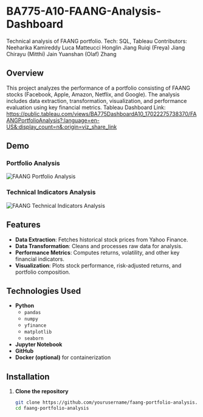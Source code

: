 # BA775-A10-FAANG-Analysis-Dashboard
Technical analysis of FAANG portfolio. Tech: SQL, Tableau
Contributors: 
Neeharika Kamireddy
Luca Matteucci
Honglin Jiang
Ruiqi (Freya) Jiang
Chirayu (Mitthi) Jain
Yuanshan (Olaf) Zhang

## Overview
This project analyzes the performance of a portfolio consisting of FAANG stocks (Facebook, Apple, Amazon, Netflix, and Google). The analysis includes data extraction, transformation, visualization, and performance evaluation using key financial metrics.
Tableau Dashboard Link: https://public.tableau.com/views/BA775DashboardA10_17022275738370/FAANGPortfolioAnalysis?:language=en-US&:display_count=n&:origin=viz_share_link

## Demo
### Portfolio Analysis
![FAANG Portfolio Analysis](https://github.com/user-attachments/assets/6eb9ba0b-6e3e-497b-aa55-0d88e73ff478)

### Technical Indicators Analysis
![FAANG Technical Indicators Analysis](https://github.com/user-attachments/assets/1cc2e343-4fed-4cff-811d-001569ddb325)




## Features
- **Data Extraction**: Fetches historical stock prices from Yahoo Finance.
- **Data Transformation**: Cleans and processes raw data for analysis.
- **Performance Metrics**: Computes returns, volatility, and other key financial indicators.
- **Visualization**: Plots stock performance, risk-adjusted returns, and portfolio composition.

## Technologies Used
- **Python**
  - `pandas`
  - `numpy`
  - `yfinance`
  - `matplotlib`
  - `seaborn`
- **Jupyter Notebook**
- **GitHub**
- **Docker (optional)** for containerization

## Installation

1. **Clone the repository**
   ```sh
   git clone https://github.com/yourusername/faang-portfolio-analysis.git
   cd faang-portfolio-analysis

